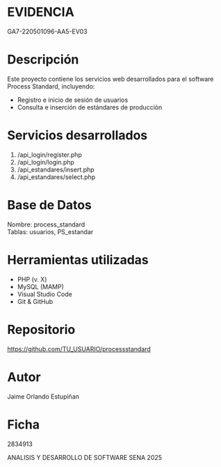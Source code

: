 # EVIDENCIA 
GA7-220501096-AA5-EV03

# Descripción
Este proyecto contiene los servicios web desarrollados para el software Process Standard, incluyendo:

- Registro e inicio de sesión de usuarios
- Consulta e inserción de estándares de producción

# Servicios desarrollados
1. /api_login/register.php
2. /api_login/login.php
3. /api_estandares/insert.php
4. /api_estandares/select.php

# Base de Datos
Nombre: process_standard  
Tablas: usuarios, PS_estandar

# Herramientas utilizadas
- PHP (v. X)
- MySQL (MAMP)
- Visual Studio Code
- Git & GitHub

# Repositorio
https://github.com/TU_USUARIO/processstandard

# Autor 
Jaime Orlando Estupiñan 

# Ficha 
2834913

ANALISIS Y DESARROLLO DE SOFTWARE 
SENA 
2025
